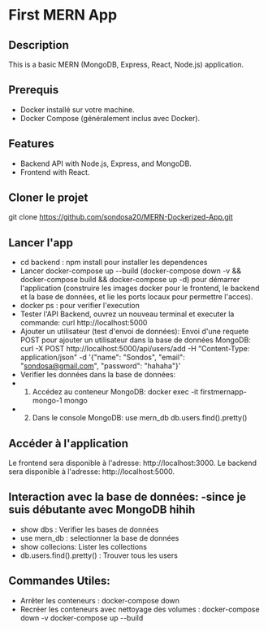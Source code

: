# First MERN App

## Description
This is a basic MERN (MongoDB, Express, React, Node.js) application.

## Prerequis
- Docker installé sur votre machine.
- Docker Compose (généralement inclus avec Docker).

## Features
- Backend API with Node.js, Express, and MongoDB.
- Frontend with React.

## Cloner le projet
git clone https://github.com/sondosa20/MERN-Dockerized-App.git

## Lancer l'app
- cd backend : npm install pour installer les dependences
- Lancer docker-compose up --build (docker-compose down -v &&  docker-compose build && docker-compose up -d) pour démarrer l'application (construire les images docker pour le frontend, le backend et la base de données, et lie les ports locaux pour permettre l'acces).
- docker ps : pour verifier l'execution 
- Tester l'API Backend, ouvrez un nouveau terminal et executer la commande: curl http://localhost:5000
- Ajouter un utilisateur (test d'envoi de données): Envoi d'une requete POST pour ajouter un utilisateur dans la base de données MongoDB: 
curl -X POST http://localhost:5000/api/users/add -H "Content-Type: application/json" -d '{"name": "Sondos", "email": "sondosa@gmail.com", "password": "hahaha"}'
- Verifier les données dans la base de données: 
 - 1. Accédez au conteneur MongoDB: docker exec -it firstmernapp-mongo-1 mongo
 - 2. Dans le console MongoDB:
    use mern_db
    db.users.find().pretty()


## Accéder à l'application
Le frontend sera disponible à l'adresse: http://localhost:3000.
Le backend sera disponible à l'adresse: http://localhost:5000.


## Interaction avec la base de données: -since je suis débutante avec MongoDB hihih
- show dbs : Verifier les bases de données
- use mern_db : selectionner la base de données
- show collecions: Lister les collections
- db.users.find().pretty() : Trouver tous les users 

## Commandes Utiles: 
- Arrêter les conteneurs : docker-compose down
- Recréer les conteneurs avec nettoyage des volumes : 
    docker-compose down -v
    docker-compose up --build
